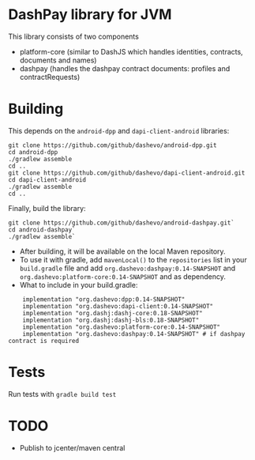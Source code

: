 # DashPay library for JVM
This library consists of two components
- platform-core (similar to DashJS which handles identities, contracts, documents and names)
- dashpay (handles the dashpay contract documents: profiles and contractRequests)

# Building
This depends on the `android-dpp` and `dapi-client-android` libraries:
```
git clone https://github.com/github/dashevo/android-dpp.git
cd android-dpp
./gradlew assemble
cd ..
git clone https://github.com/github/dashevo/dapi-client-android.git
cd dapi-client-android
./gradlew assemble
cd ..
```
Finally, build the library:
```
git clone https://github.com/github/dashevo/android-dashpay.git`
cd android-dashpay`
./gradlew assemble`
```
- After building, it will be available on the local Maven repository.
- To use it with gradle, add `mavenLocal()` to the `repositories` list in your `build.gradle` file and add `org.dashevo:dashpay:0.14-SNAPSHOT` and `org.dashevo:platform-core:0.14-SNAPSHOT` and as dependency. 
- What to include in your build.gradle:
```
    implementation "org.dashevo:dpp:0.14-SNAPSHOT"
    implementation "org.dashevo:dapi-client:0.14-SNAPSHOT"
    implementation "org.dashj:dashj-core:0.18-SNAPSHOT"
    implementation "org.dashj:dashj-bls:0.18-SNAPSHOT"
    implementation "org.dashevo:platform-core:0.14-SNAPSHOT"
    implementation "org.dashevo:dashpay:0.14-SNAPSHOT" # if dashpay contract is required
```
# Tests
Run tests with `gradle build test`

# TODO
- Publish to jcenter/maven central
